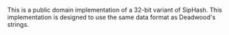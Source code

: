 This is a public domain implementation of a 32-bit variant of SipHash.
This implementation is designed to use the same data format as Deadwood's
strings.
